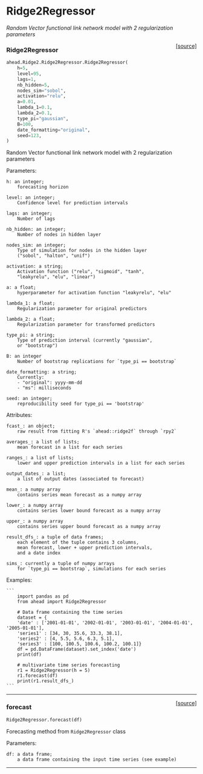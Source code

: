 # Ridge2Regressor

_Random Vector functional link network model with 2 regularization parameters_

<span style="float:right;">[[source]](https://github.com/Techtonique/ahead/ahead/Ridge2/Ridge2Regressor.py#L45)</span>

### Ridge2Regressor


```python
ahead.Ridge2.Ridge2Regressor.Ridge2Regressor(
    h=5,
    level=95,
    lags=1,
    nb_hidden=5,
    nodes_sim="sobol",
    activation="relu",
    a=0.01,
    lambda_1=0.1,
    lambda_2=0.1,
    type_pi="gaussian",
    B=100,
    date_formatting="original",
    seed=123,
)
```


Random Vector functional link network model with 2 regularization parameters

Parameters:

    h: an integer;
        forecasting horizon

    level: an integer;
        Confidence level for prediction intervals

    lags: an integer;
        Number of lags

    nb_hidden: an integer;
        Number of nodes in hidden layer

    nodes_sim: an integer;
        Type of simulation for nodes in the hidden layer
        ("sobol", "halton", "unif")

    activation: a string;
        Activation function ("relu", "sigmoid", "tanh",
        "leakyrelu", "elu", "linear")

    a: a float;
        hyperparameter for activation function "leakyrelu", "elu"

    lambda_1: a float;
        Regularization parameter for original predictors

    lambda_2: a float;
        Regularization parameter for transformed predictors

    type_pi: a string;
        Type of prediction interval (currently "gaussian",
        or "bootstrap")

    B: an integer
        Number of bootstrap replications for `type_pi == bootstrap`

    date_formatting: a string;
        Currently:
        - "original": yyyy-mm-dd
        - "ms": milliseconds

    seed: an integer;
        reproducibility seed for type_pi == 'bootstrap'

Attributes:

    fcast_: an object;
        raw result from fitting R's `ahead::ridge2f` through `rpy2`

    averages_: a list of lists;
        mean forecast in a list for each series

    ranges_: a list of lists;
        lower and upper prediction intervals in a list for each series

    output_dates_: a list;
        a list of output dates (associated to forecast)

    mean_: a numpy array
        contains series mean forecast as a numpy array 

    lower_: a numpy array 
        contains series lower bound forecast as a numpy array   

    upper_: a numpy array 
        contains series upper bound forecast as a numpy array   

    result_dfs_: a tuple of data frames;
        each element of the tuple contains 3 columns,
        mean forecast, lower + upper prediction intervals,
        and a date index

    sims_: currently a tuple of numpy arrays
        for `type_pi == bootstrap`, simulations for each series

Examples:

    ```
        import pandas as pd
        from ahead import Ridge2Regressor

        # Data frame containing the time series
        dataset = {
        'date' : ['2001-01-01', '2002-01-01', '2003-01-01', '2004-01-01', '2005-01-01'],
        'series1' : [34, 30, 35.6, 33.3, 38.1],
        'series2' : [4, 5.5, 5.6, 6.3, 5.1],
        'series3' : [100, 100.5, 100.6, 100.2, 100.1]}
        df = pd.DataFrame(dataset).set_index('date')
        print(df)

        # multivariate time series forecasting
        r1 = Ridge2Regressor(h = 5)
        r1.forecast(df)
        print(r1.result_dfs_)
    ```


----

<span style="float:right;">[[source]](https://github.com/Techtonique/ahead/ahead/Ridge2/Ridge2Regressor.py#L188)</span>

### forecast


```python
Ridge2Regressor.forecast(df)
```


Forecasting method from `Ridge2Regressor` class

Parameters:

    df: a data frame;
        a data frame containing the input time series (see example)


----

